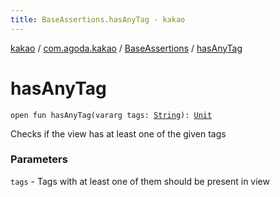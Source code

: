 ```yaml
---
title: BaseAssertions.hasAnyTag - kakao
---
```


[kakao](../../index.html) / [com.agoda.kakao](../index.html) / [BaseAssertions](index.html) / [hasAnyTag](.)

# hasAnyTag

`open fun hasAnyTag(vararg tags: `[`String`](https://kotlinlang.org/api/latest/jvm/stdlib/kotlin/-string/index.html)`): `[`Unit`](https://kotlinlang.org/api/latest/jvm/stdlib/kotlin/-unit/index.html)

Checks if the view has at least one of the given tags

### Parameters

`tags` - Tags with at least one of them should be present in view